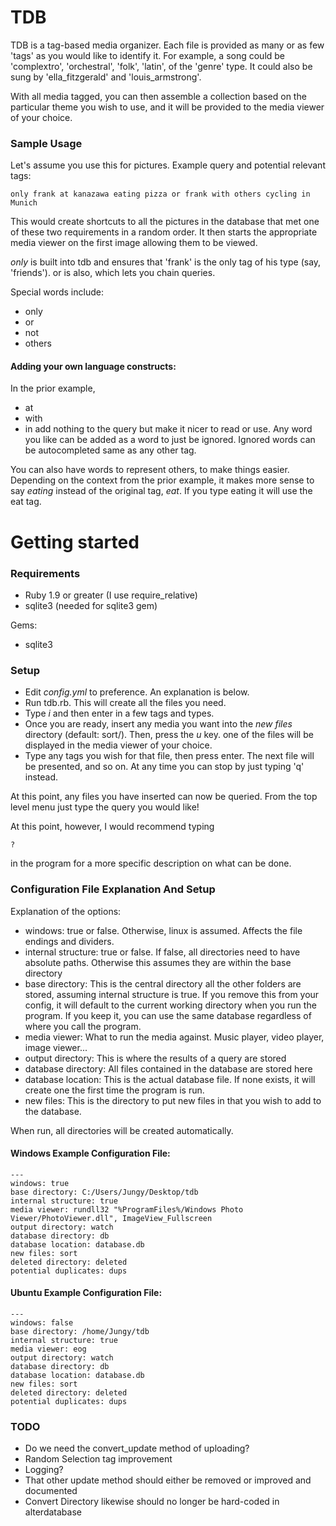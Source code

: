TDB
===

TDB is a tag-based media organizer. Each file is provided as many or as few 'tags' as you would like to identify it. For example, a song could be 'complextro', 'orchestral', 'folk', 'latin',
of the 'genre' type. It could also be sung by 'ella_fitzgerald' and 'louis_armstrong'. 

With all media tagged, you can then assemble a collection based on the particular theme you wish to use, and it will be provided to the media viewer of your choice.

### Sample Usage

Let's assume you use this for pictures. Example query and potential relevant tags:
```
only frank at kanazawa eating pizza or frank with others cycling in Munich
```
This would create shortcuts to all the pictures in the database that met one of these two requirements in a random order. It then starts the appropriate media viewer on the first image allowing them to be viewed.

*only* is built into tdb and ensures that 'frank' is the only tag of his type (say, 'friends'). or is also, which lets you chain queries.

Special words include:
- only
- or
- not
- others

#### Adding your own language constructs:
In the prior example,
- at
- with
- in
add nothing to the query but make it nicer to read or use. Any word you like can be added as a word to just be ignored. Ignored words can be autocompleted same as any other tag.

You can also have words to represent others, to make things easier. Depending on the context from the prior example, it makes more sense to say *eating* instead of the original tag, *eat*. If you type eating it will use the eat tag.

Getting started
===

### Requirements

- Ruby 1.9 or greater (I use require_relative)
- sqlite3 (needed for sqlite3 gem)

Gems:
- sqlite3

### Setup

- Edit *config.yml* to preference. An explanation is below.
- Run tdb.rb. This will create all the files you need.
- Type *i* and then enter in a few tags and types. 
- Once you are ready, insert any media you want into the *new files* directory (default: sort/). Then, press the *u* key. one of the files will be displayed in the media viewer of your choice.
- Type any tags you wish for that file, then press enter. The next file will be presented, and so on. At any time you can stop by just typing 'q' instead.

At this point, any files you have inserted can now be queried. From the top level menu just type the query you would like!

At this point, however, I would recommend typing
```
?
```
in the program for a more specific description on what can be done.

### Configuration File Explanation And Setup
Explanation of the options:
- windows: true or false. Otherwise, linux is assumed. Affects the file endings and dividers.
- internal structure: true or false. If false, all directories need to have absolute paths. Otherwise this assumes they are within the base directory
- base directory: This is the central directory all the other folders are stored, assuming internal structure is true. If you remove this from your config, it will default to the current working directory when you run the program. If you keep it, you can use the same database regardless of where you call the program.
- media viewer: What to run the media against. Music player, video player, image viewer...
- output directory: This is where the results of a query are stored
- database directory: All files contained in the database are stored here
- database location: This is the actual database file. If none exists, it will create one the first time the program is run.
- new files: This is the directory to put new files in that you wish to add to the database.

When run, all directories will be created automatically.

#### Windows Example Configuration File:
```
---
windows: true
base directory: C:/Users/Jungy/Desktop/tdb
internal structure: true
media viewer: rundll32 "%ProgramFiles%/Windows Photo Viewer/PhotoViewer.dll", ImageView_Fullscreen
output directory: watch
database directory: db
database location: database.db
new files: sort
deleted directory: deleted
potential duplicates: dups
```

#### Ubuntu Example Configuration File:
```
---
windows: false
base directory: /home/Jungy/tdb
internal structure: true
media viewer: eog
output directory: watch
database directory: db
database location: database.db
new files: sort
deleted directory: deleted
potential duplicates: dups
```

### TODO

- Do we need the convert_update method of uploading?
- Random Selection tag improvement
- Logging?
- That other update method should either be removed or improved and documented
- Convert Directory likewise should no longer be hard-coded in alterdatabase
